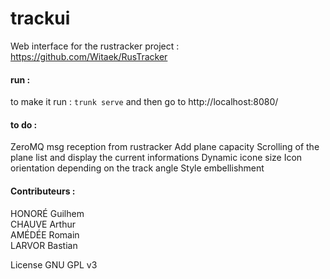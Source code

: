 # trackui
Web interface for the rustracker project :
https://github.com/Witaek/RusTracker

#### **run :**
to make it run :
`trunk serve`
and then go to http://localhost:8080/

#### **to do :** 
ZeroMQ msg reception from rustracker
Add plane capacity
Scrolling of the plane list and display the current informations
Dynamic icone size
Icon orientation depending on the track angle
Style embellishment


#### **Contributeurs :**  
HONORÉ Guilhem  
CHAUVE Arthur  
AMÉDÉE Romain  
LARVOR Bastian  


License GNU GPL v3
